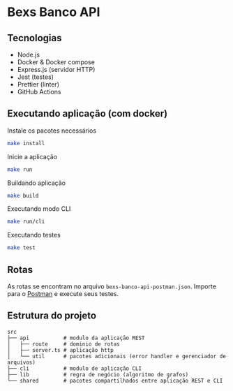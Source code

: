 # Bexs Banco API

## Tecnologias

- Node.js
- Docker & Docker compose
- Express.js (servidor HTTP)
- Jest (testes)
- Prettier (linter)
- GitHub Actions

## Executando aplicação (com docker)

Instale os pacotes necessários

```bash
make install
```

Inicie a aplicação

```bash
make run
```

Buildando aplicação

```bash
make build
```

Executando modo CLI

```bash
make run/cli
```

Executando testes

```bash
make test
```

## Rotas
As rotas se encontram no arquivo `bexs-banco-api-postman.json`. Importe para o [Postman](https://www.postman.com/) e execute seus testes.

## Estrutura do projeto

```
src
├── api           # modulo da aplicação REST
│   ├── route     # dominio de rotas
│   ├── server.ts # aplicação http
│   └── util      # pacotes adicionais (error handler e gerenciador de arquivos)
├── cli           # modulo de aplicação CLI
├── lib           # regra de negócio (algoritmo de grafos)
└── shared        # pacotes compartilhados entre aplicação REST e CLI
```
